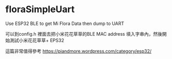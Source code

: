 # floraSimpleUart
Use ESP32 BLE to get Mi Flora Data then dump to UART 

可以到config.h 裡面去把小米花花草草的BLE MAC address 填入字串內，然後開始測試小米花花草草+ EPS32

這篇非常值得參考
https://piandmore.wordpress.com/category/esp32/
